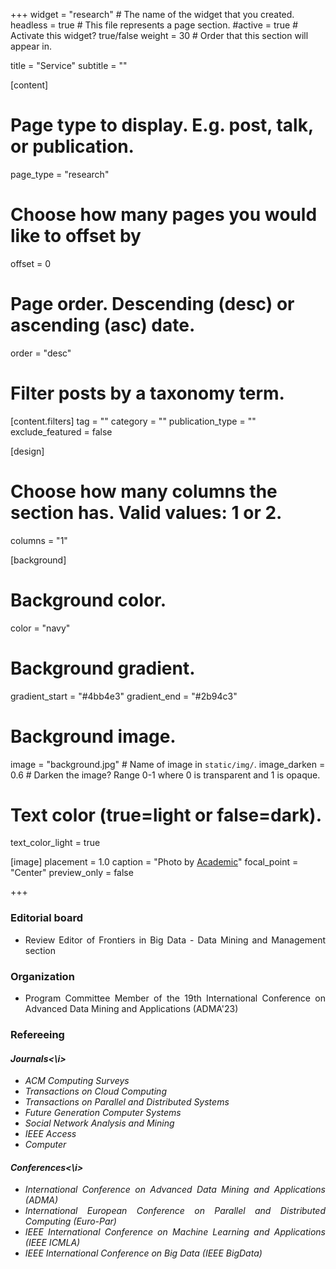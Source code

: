+++
widget = "research"  # The name of the widget that you created.
headless = true  # This file represents a page section.
#active = true  # Activate this widget? true/false
weight = 30 # Order that this section will appear in.

title = "Service"
subtitle = ""


[content]
  # Page type to display. E.g. post, talk, or publication.
  page_type = "research"
  
  
  # Choose how many pages you would like to offset by
  offset = 0

  # Page order. Descending (desc) or ascending (asc) date.
  order = "desc"

  # Filter posts by a taxonomy term.
  [content.filters]
    tag = ""
    category = ""
    publication_type = ""
    exclude_featured = false

[design]
  # Choose how many columns the section has. Valid values: 1 or 2.
  columns = "1"


[background]
  # Background color.
  color = "navy"
  
  # Background gradient.
  gradient_start = "#4bb4e3"
  gradient_end = "#2b94c3"
  
  # Background image.
  image = "background.jpg"  # Name of image in `static/img/`.
  image_darken = 0.6  # Darken the image? Range 0-1 where 0 is transparent and 1 is opaque.

  # Text color (true=light or false=dark).
  text_color_light = true

[image]
placement = 1.0
caption = "Photo by [Academic](https://sourcethemes.com/academic/)"
focal_point = "Center"
preview_only = false

+++
<div style="text-align: justify">
<h3>Editorial board</h3>
<ul>
<li>Review Editor of Frontiers in Big Data - Data Mining and Management section</li>
</ul>

<h3>Organization</h3>
<ul>
<li>Program Committee Member of the 19th International Conference on Advanced Data Mining and Applications (ADMA'23)</li>
</ul>

<h3>Refereeing</h3>
<h4><i>Journals<\i></h4>
<ul>
<li>ACM Computing Surveys</li>
<li>Transactions on Cloud Computing</li>
<li>Transactions on Parallel and Distributed Systems</li>
<li>Future Generation Computer Systems</li>
<li>Social Network Analysis and Mining</li>
<li>IEEE Access</li>
<li>Computer</li>

</ul>
<h4><i>Conferences<\i></h4>
<ul>
<li>International Conference on Advanced Data Mining and Applications (ADMA)</li>
<li>International European Conference on Parallel and Distributed Computing (Euro-Par)</li>
<li>IEEE International Conference on Machine Learning and Applications (IEEE ICMLA)</li>
<li>IEEE International Conference on Big Data (IEEE BigData)</li>
</ul>

</div>

